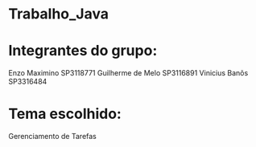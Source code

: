 # Trabalho_Java
# Integrantes do grupo:
Enzo Maximino SP3118771 
Guilherme de Melo SP3116891
Vinicius Banõs SP3316484

# Tema escolhido:
Gerenciamento de Tarefas 

